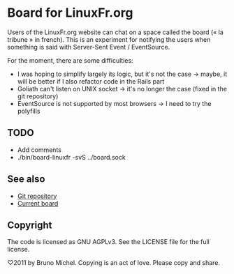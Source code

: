 Board for LinuxFr.org
=====================

Users of the LinuxFr.org website can chat on a space called the board
(« la tribune » in french). This is an experiment for notifying the users
when something is said with Server-Sent Event / EventSource.

For the moment, there are some difficulties:

- I was hoping to simplify largely its logic, but it's not the case
  → maybe, it will be better if I also refactor code in the Rails part
- Goliath can't listen on UNIX socket
  → it's no longer the case (fixed in the git repository)
- EventSource is not supported by most browsers
  → I need to try the polyfills


TODO
----

* Add comments
* ./bin/board-linuxfr -svS ../board.sock


See also
--------

* [Git repository](http://github.com/nono/board-sse-LinuxFr.org)
* [Current board](https://github.com/nono/Board-LinuxFr.org)


Copyright
---------

The code is licensed as GNU AGPLv3. See the LICENSE file for the full license.

♡2011 by Bruno Michel. Copying is an act of love. Please copy and share.
